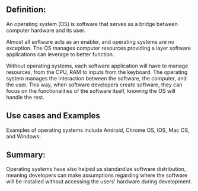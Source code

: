 ## Definition:
An operating system (OS) is software that serves as a bridge between computer hardware and its user.

Almost all software acts as an enabler, and operating systems are no exception. The OS manages computer resources providing a  layer software applications can leverage to better function.

Without operating systems, each software application will have to manage resources, from the CPU, RAM to inputs from the keyboard. The operating system manages the interaction between the software, the computer, and the user. This way, when software developers create software, they can focus on the functionalities of the software itself, knowing the OS will handle the rest.

## Use cases and Examples
Examples of operating systems include Android, Chrome OS, IOS, Mac OS, and Windows.

## Summary:
Operating systems have also helped us standardize software distribution, meaning developers can make assumptions regarding where the software will be installed without accessing the users' hardware during development.